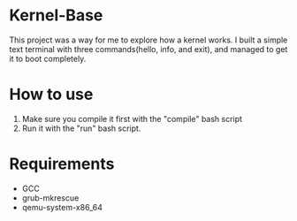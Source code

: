 # Kernel-Base
This project was a way for me to explore how a kernel works. I built a simple text terminal with three commands(hello, info, and exit), and managed to get it to boot completely.

# How to use
1. Make sure you compile it first with the "compile" bash script
2. Run it with the "run" bash script.

# Requirements
- GCC
- grub-mkrescue
- qemu-system-x86_64
